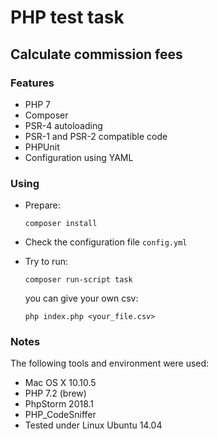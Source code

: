 # PHP test task

## Calculate commission fees

### Features

- PHP 7
- Composer
- PSR-4 autoloading
- PSR-1 and PSR-2 compatible code
- PHPUnit
- Configuration using YAML

### Using

* Prepare:
    ```
    composer install
    ```

* Check the configuration file `config.yml`

* Try to run:
    ```
    composer run-script task
    ```

    you can give your own csv:
    ```
    php index.php <your_file.csv>
    ```

### Notes

The following tools and environment were used:
* Mac OS X 10.10.5
* PHP 7.2 (brew)
* PhpStorm 2018.1
* PHP_CodeSniffer
* Tested under Linux Ubuntu 14.04

